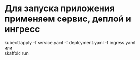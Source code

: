# Для запуска приложения применяем сервис, деплой и ингресс
kubectl apply -f service.yaml -f deployment.yaml -f ingress.yaml
<br>
или 
<br>
skaffold run
